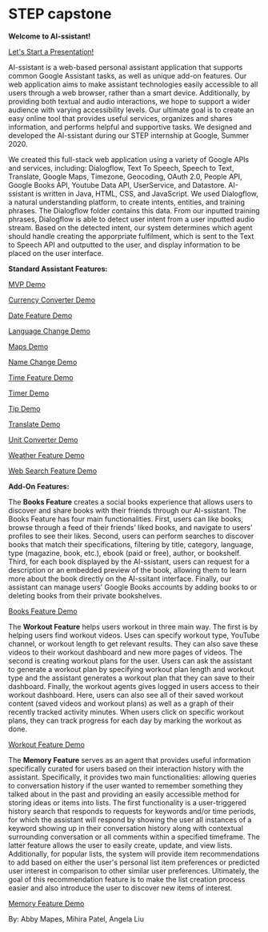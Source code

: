 # STEP capstone

**Welcome to AI-ssistant!**

[Let's Start a Presentation!](https://drive.google.com/file/d/14-kxNo-px6-BjpMXyMRoJf6IbeqmbsY2/view?usp=sharing)

AI-ssistant is a web-based personal assistant application that supports common Google Assistant tasks, as well as unique add-on features. Our web application aims to make assistant technologies easily accessible to all users through a web browser, rather than a smart device. Additionally, by providing both textual and audio interactions, we hope to support a wider audience with varying accessibility levels. Our ultimate goal is to create an easy online tool that provides useful services, organizes and shares information, and performs helpful and supportive tasks. We designed and developed the AI-ssistant during our STEP internship at Google, Summer 2020.

We created this full-stack web application using a variety of Google APIs and services, including: Dialogflow, Text To Speech, Speech to Text, Translate, Google Maps, Timezone, Geocoding, OAuth 2.0, People API, Google Books API, Youtube Data API, UserService, and Datastore. AI-ssistant is written in Java, HTML, CSS, and JavaScript. We used Dialogflow, a natural understanding platform, to create intents, entities, and training phrases. The Dialogflow folder contains this data. From our inputted training phrases, Dialogflow is able to detect user intent from a user inputted audio stream. Based on the detected intent, our system determines which agent should handle creating the apporpriate fulfilment, which is sent to the Text to Speech API and outputted to the user, and display information to be placed on the user interface.


**Standard Assistant Features:**

[MVP Demo](https://drive.google.com/file/d/1Z4b51Q4gQNconXoqCp40vSlvPqqmQnIr/view?usp=sharing)

[Currency Converter Demo](https://drive.google.com/file/d/1vv7TdeK9xY4HUkZ4U3gABweLTTiZZRIM/view?usp=sharing)

[Date Feature Demo](https://drive.google.com/file/d/1IXy-AIu2iDR3VhrodWOOZVCyZU_WJGww/view?usp=sharing)

[Language Change Demo](https://drive.google.com/file/d/1PVdw4ppLtQXUsprxqGoxdb7pYnmrpAlI/view?usp=sharing)

[Maps Demo](https://drive.google.com/file/d/1zRA-nX9D79xKZZ1vqKPNxZXAEgph1qsf/view?usp=sharing)

[Name Change Demo](https://drive.google.com/file/d/1C7MukFIrGJJVbYyATl1iyr5RtFPOukuW/view?usp=sharing)

[Time Feature Demo](https://drive.google.com/file/d/1-kmvyrTo_TRQU8v8WJIQ5dR7_1plZzi2/view?usp=sharing)

[Timer Demo](https://drive.google.com/file/d/15HQN-ZJMxnCwONlNKTP_VWLe98I1JdqP/view?usp=sharing)

[Tip Demo](https://drive.google.com/file/d/1yCsl45LGFGwegbnvi_d7vzBsfBUbQGe2/view?usp=sharing)

[Translate Demo](https://drive.google.com/file/d/1SacV1KONbigi_tAvm8CEJbfk3v3LR9q5/view?usp=sharing)

[Unit Converter Demo](https://drive.google.com/file/d/11BBjnG28tKJovYAXmte3cRwSfj56JHjG/view?usp=sharing)

[Weather Feature Demo](https://drive.google.com/file/d/1icfUNumgtVbamJtELaAaEoDluTUMCsxw/view?usp=sharing)

[Web Search Feature Demo](https://drive.google.com/file/d/1ipHydTNTZSpYnZpHDiSj15iwlMtyys2D/view?usp=sharing)


**Add-On Features:**

The **Books Feature** creates a social books experience that allows users to discover and share books with their friends through our AI-ssistant. The Books Feature has four main functionalities. First, users can like books, browse through a feed of their friends’ liked books, and navigate to users’ profiles to see their likes. Second, users can perform searches to discover books that match their specifications, filtering by title, category, language, type (magazine, book, etc.), ebook (paid or free), author, or bookshelf. Third, for each book displayed by the AI-ssistant, users can request for a description or an embedded preview of the book, allowing them to learn more about the book directly on the AI-ssitant interface. Finally, our assistant can manage users’ Google Books accounts by adding books to or deleting books from their private bookshelves.

[Books Feature Demo](https://drive.google.com/file/d/1tUzpzXgt7OvJrJtQSi9VyRZD95snOUja/view?usp=sharing)

The **Workout Feature** helps users workout in three main way. The first is by helping users find workout videos. Uses can specify workout type, YouTube channel, or workout length to get relevant results. They can also save these videos to their workout dashboard and new more pages of videos. The second is creating workout plans for the user. Users can ask the assistant to generate a workout plan by specifying workout plan length and workout type and the assistant generates a workout plan that they can save to their dashboard. Finally, the workout agents gives logged in users access to their workout dashboard. Here, users can also see all of their saved workout content (saved videos and workout plans) as well as a graph of their recently tracked activity minutes. When users click on specific workout plans, they can track progress for each day by marking the workout as done.

[Workout Feature Demo](https://drive.google.com/file/d/1C6QG1zplKnywT1L89OAn4Xq_uVcidPqN/view?usp=sharing)

The **Memory Feature** serves as an agent that provides useful information specifically curated for users based on their interaction history with the assistant. Specifically, it provides two main functionalities: allowing queries to conversation history if the user wanted to remember something they talked about in the past and providing an easily accessible method for storing ideas or items into lists. The first functionality is a user-triggered history search that responds to requests for keywords and/or time periods, for which the assistant will respond by showing the user all instances of a keyword showing up in their conversation history along with contextual surrounding conversation or all comments within a specified timeframe. The latter feature allows the user to easily create, update, and view lists. Additionally, for popular lists, the system will provide item recommendations to add based on either the user's personal list item preferences or predicted user interest in comparison to other similar user preferences. Ultimately, the goal of this recommendation feature is to make the list creation process easier and also introduce the user to discover new items of interest.

[Memory Feature Demo](https://drive.google.com/file/d/1FJpm9f7twSPh0cESiH6ed1bPoVtsu6Xz/view?usp=sharing)

By: Abby Mapes, Mihira Patel, Angela Liu
